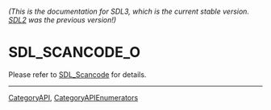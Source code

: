 ###### (This is the documentation for SDL3, which is the current stable version. [SDL2](https://wiki.libsdl.org/SDL2/) was the previous version!)
# SDL_SCANCODE_O

Please refer to [SDL_Scancode](SDL_Scancode) for details.

----
[CategoryAPI](CategoryAPI), [CategoryAPIEnumerators](CategoryAPIEnumerators)

